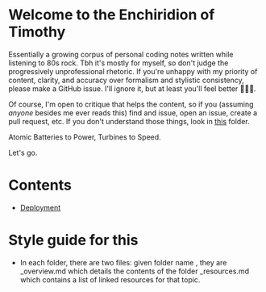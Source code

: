 # Welcome to the Enchiridion of Timothy
Essentially a growing corpus of personal coding notes written while listening to 80s rock. Tbh it's mostly for myself, so don't judge the progressively unprofessional rhetoric. If you're unhappy with my priority of content, clarity, and accuracy over formalism and stylistic consistency, please make a GitHub issue. I'll ignore it, but at least you'll feel better 🤷🏼‍♂️.

Of course, I'm open to critique that helps the content, so if you (assuming *anyone* besides me ever reads this) find and issue, open an issue, create a pull request, etc. If you don't understand those things, look in [this](#) folder.

Atomic Batteries to Power, Turbines to Speed.

Let's go.

# Contents
 - [Deployment](./deployment/deployment_overview.md)


# Style guide for this
 - In each folder, there are two files: given folder name <name>, they are <name>_overview.md which details the contents of the folder <name>_resources.md which contains a list of linked resources for that topic.